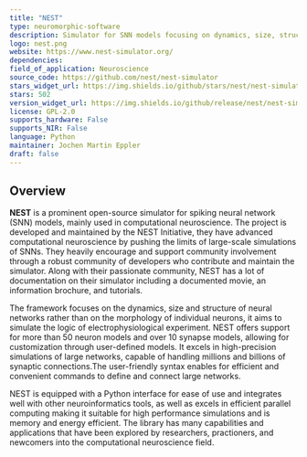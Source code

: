 ```yaml
---
title: "NEST"
type: neuromorphic-software
description: Simulator for SNN models focusing on dynamics, size, structure of neural systems, not on individual neuron morphology.
logo: nest.png
website: https://www.nest-simulator.org/
dependencies: 
field_of_application: Neuroscience
source_code: https://github.com/nest/nest-simulator
stars_widget_url: https://img.shields.io/github/stars/nest/nest-simulator.svg?style=social
stars: 502
version_widget_url: https://img.shields.io/github/release/nest/nest-simulator.svg?label=github%20release
license: GPL-2.0
supports_hardware: False
supports_NIR: False
language: Python
maintainer: Jochen Martin Eppler
draft: false
---
```


## Overview
**NEST** is a prominent open-source simulator for spiking neural network (SNN) models, mainly used in computational neuroscience. The project is developed and maintained by the NEST
Initiative, they have advanced computational neuroscience by pushing the limits of large-scale simulations of SNNs. They heavily encourage and support community involvement through
a robust community of developers who contribute and maintain the simulator. Along with their passionate community, NEST has a lot of documentation on their simulator including a
documented movie, an information brochure, and tutorials.

The framework focuses on the dynamics, size and structure of neural networks rather than on the morphology of individual neurons, it aims to simulate the logic of electrophysiological
experiment. NEST offers support for more than 50 neuron models and over 10 synapse models, allowing for customization through user-defined models. It excels in high-precision 
simulations of large networks, capable of handling millions and billions of synaptic connections.The user-friendly syntax enables for efficient and convenient commands to define and
connect large networks.

NEST is equipped with a Python interface for ease of use and integrates well with other neuroinformatics tools, as well as excels in efficient parallel computing making it suitable
for high performance simulations and is memory and energy efficient. The library has many capabilities and applications that have been explored by researchers, practioners, and
newcomers into the computational neuroscience field.